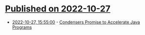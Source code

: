 # [Published on 2022-10-27](index.md)

* [2022-10-27, 15:55:00](https://soylentnews.org/article.pl?sid=22/10/26/1340247&from=rss) - [Condensers Promise to Accelerate Java Programs](https://soylentnews.org/article.pl?sid=22/10/26/1340247&from=rss)
